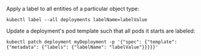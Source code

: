 Apply a label to all entities of a particular object type:

`kubectl label --all deployments labelName=labelValue`

Update a deployment's pod template such that all pods it starts are labeled:

`kubectl patch deployment myDeployment -p '{"spec": {"template": {"metadata": {"labels": {"labelName": "labelValue"}}}}}'`
